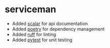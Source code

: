 # serviceman

- Added [scalar](https://github.com/scalar/scalar) for api documentation
- Added [poetry](https://github.com/python-poetry/poetry) for dependency management
- Added [ruff](https://github.com/astral-sh/ruff) for linting
- Added [pytest](https://github.com/pytest-dev/pytest) for unit testing